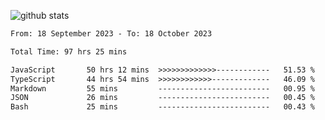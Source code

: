 
![github stats](https://github-readme-stats.vercel.app/api?username=realmahd1&show_icons=true&theme=codeSTACKr&hide_rank=true&count_private=true)

<!--START_SECTION:waka-->

```txt
From: 18 September 2023 - To: 18 October 2023

Total Time: 97 hrs 25 mins

JavaScript       50 hrs 12 mins  >>>>>>>>>>>>>------------   51.53 %
TypeScript       44 hrs 54 mins  >>>>>>>>>>>>-------------   46.09 %
Markdown         55 mins         -------------------------   00.95 %
JSON             26 mins         -------------------------   00.45 %
Bash             25 mins         -------------------------   00.43 %
```

<!--END_SECTION:waka-->
